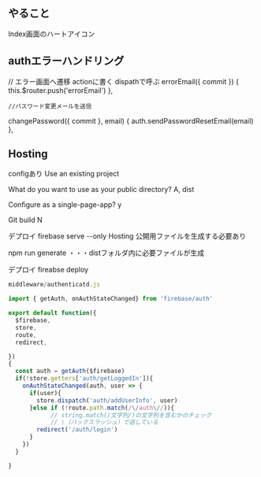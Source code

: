 ## やること
Index画面のハートアイコン


## authエラーハンドリング
  // エラー画面へ遷移
  actionに書く dispathで呼ぶ
  errorEmail({ commit }) {
    this.$router.push('errorEmail')
  },

    //パスワード変更メールを送信
  changePassword({ commit }, email) {
    auth.sendPasswordResetEmail(email)
  },


## Hosting

configあり
Use an existing project

What do you want to use as your public directory?
A, dist

Configure as a single-page-app?
y

Git build
N

デプロイ
firebase serve --only Hosting
公開用ファイルを生成する必要あり

npm run generate
・・・distフォルダ内に必要ファイルが生成

デプロイ
fireabse deploy


~~~js
middleware/authenticatd.js

import { getAuth, onAuthStateChanged} from 'firebase/auth'

export default function({
  $firebase,
  store,
  route,
  redirect,

})
{
  const auth = getAuth($firebase)
  if(!store.getters['auth/getLoggedIn']){
    onAuthStateChanged(auth, user => {
      if(user){
        store.dispatch('auth/addUserInfo', user)
      }else if (!route.path.match(/\/auth\//)){
            // string.match(/文字列/)の文字列を含むかのチェック
            // \（バックスラッシュ）で逃している
        redirect('/auth/login')
      }
    })
  }

}
~~~











<template>
  <v-container>
    <div>
      <span>現在登録されているメールアドレス：</span>
      <div class="d-inline">
        <div class="my-5">
          {{ email }}
        </div>
        <v-form v-show="!change" style="width: 500px">
          <v-row align="center">
            <v-col cols="10">
          <v-text-field type="text" color="info" label="新しいメールアドレス"></v-text-field>
            </v-col>
            <v-col cols="2">
              <v-btn class="save white--text" @click='changeEmail'>変更</v-btn>
            </v-col>
          </v-row>
        </v-form>
      </div>
      <v-btn class="save white--text" @click="change = !change">メールアドレスを変更する</v-btn>
    </div>
    <v-divider class="mt-2 mb-6"></v-divider>
    <div>
      <v-btn class="save white--text" @click="passwordReset">パスワードを変更する</v-btn>
      <p class="mt-4">
        現在登録されているメールアドレスにパスワード変更メールが送信されます。
      </p>
    </div>
    <v-divider class="mt-2 mb-6"></v-divider>
    <div>
      <v-btn @click="logOut">ログアウト</v-btn>
      <v-btn @click="unregister" class="red white--text ml-6"
        >退会する</v-btn
      >
    </div>
  </v-container>
</template>

<script>
export default {
  layout: "navbar",
  middleware: ["checkLogin"],
  data() {
    return {
      email: "",
      change: true,
    };
  },
  methods: {
    changeEmail() {
      const user = this.$auth();
      user
        .updateEmail(this.email)
        .then(function () {
          this.email = "";
          alert("メールアドレスが正常に変更されました。");
        })
        .catch(function (error) {
          alert(
            "メールアドレスが正常に変更されませんでした。もう一度入力し直してください。"
          );
          this.email = "";
        });
    },
    passwordReset() {
      if (
        window.confirm(
          "現在登録されているメールアドレスにパスワード変更のメールを送信しますか？"
        )
      ) {
        const user = this.$fireAuth.currentUser;
        this.$fireAuth
          .sendPasswordResetEmail(user.email)
          .then(function () {
            // Email sent.
            alert("Email sent");
          })
          .catch(function (error) {
            // An error happened.
          });
      }
    },
    logOut() {
      if (window.confirm("ログアウトしますか？")) {
        this.$fireAuth.signOut().then(() => {
          alert('ログアウトしました。')
          this.$router.push("/");
        });
      }
    },
    async unregister() {
      const user = await this.$auth();
      if(user.uid === ''||'' ) {
        alert('テストユーザーは退会出来ません。退会機能を試したい場合は、ユーザーを新規登録して行ってください。')
        return
      }
      if (window.confirm("本当に退会しますか？")) {
        await this.$fireAuth.currentUser.delete().then(() => {
          alert('退会が完了しました。ユーザーに関わるすべてのデータを削除しました。')
          this.$router.push("/");
        });
      }
    },
  },
  async created() {
    const user = await this.$auth();
    this.email = user.email;
  },
};
</script>

<style>
</style>


